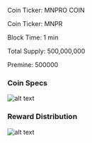  
Coin Ticker: MNPRO COIN

Coin Ticker: MNPR

Block Time: 1 min

Total Supply: 500,000,000

Premine: 500000





### Coin Specs
 
 ![alt text](http://104.238.177.207/mn_specific.png)


### Reward Distribution
 
![alt text](http://104.238.177.207/MN.png)

